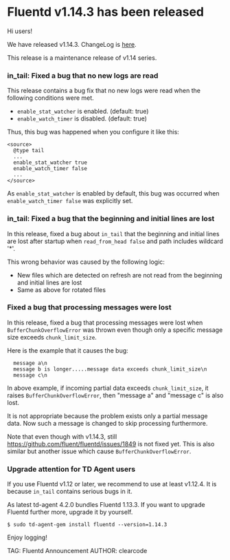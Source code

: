 # Fluentd v1.14.3 has been released

Hi users!

We have released v1.14.3. ChangeLog is [here](https://github.com/fluent/fluentd/blob/master/CHANGELOG.md#v1143).

This release is a maintenance release of v1.14 series.

### in_tail: Fixed a bug that no new logs are read

This release contains a bug fix that no new logs were read when the
following conditions were met.

* `enable_stat_watcher` is enabled. (default: true)
* `enable_watch_timer` is disabled. (default: true)

Thus, this bug was happened when you configure it like this:

```
<source>
  @type tail
  ...
  enable_stat_watcher true
  enable_watch_timer false
  ...
</source>
```

As `enable_stat_watcher` is enabled by default, this bug was occurred when 
`enable_watch_timer false` was explicitly set.

### in_tail: Fixed a bug that the beginning and initial lines are lost

In this release, fixed a bug about `in_tail` that the beginning and initial lines are lost
after startup when `read_from_head false` and path includes wildcard '*'.

This wrong behavior was caused by the following logic:

* New files which are detected on refresh are not read from the beginning and initial lines are lost
* Same as above for rotated files

### Fixed a bug that processing messages were lost 

In this release, fixed a bug that processing messages were lost when
`BufferChunkOverflowError` was thrown even though only a specific
message size exceeds `chunk_limit_size`.

Here is the example that it causes the bug:

```
  message a\n
  message b is longer.....message data exceeds chunk_limit_size\n
  message c\n
```

In above example, if incoming partial data exceeds `chunk_limit_size`,
it raises `BufferChunkOverflowError`, then "message a" and "message c" is also lost.

It is not appropriate because the problem exists only a partial
message data. Now such a message is changed to skip processing furthermore.

Note that even though with v1.14.3, still https://github.com/fluent/fluentd/issues/1849 
is not fixed yet. This is also similar but another issue which cause `BufferChunkOverflowError`.

### Upgrade attention for TD Agent users

If you use Fluentd v1.12 or later, we recommend to use at least v1.12.4.
It is because `in_tail` contains serious bugs in it.

As latest td-agent 4.2.0 bundles Fluentd 1.13.3.
If you want to upgrade Fluentd further more, upgrade it by yourself.

```
$ sudo td-agent-gem install fluentd --version=1.14.3
```

Enjoy logging!

TAG: Fluentd Announcement
AUTHOR: clearcode
